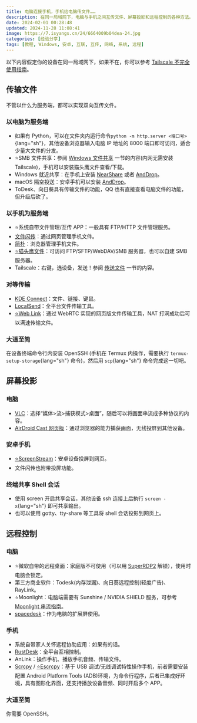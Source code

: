 ```yaml
---
title: 电脑连接手机，手机给电脑传文件……
description: 在同一局域网下，电脑与手机之间互传文件、屏幕投影和远程控制的各种方法。
date: 2024-02-01 00:28:48
updated: 2024-11-28 11:08:41
image: https://7.isyangs.cn/24/6664009b04dea-24.jpg
categories: [经验分享]
tags: [教程, Windows, 安卓, 互联, 互传, 网络, 系统, 远程]
---
```


以下内容假定你的设备在同一局域网下，如果不在，你可以参考 [Tailscale 不完全使用指南](/2023/tailscale-incomplete-guide)。

## 传输文件

不管以什么为服务端，都可以实现双向互传文件。

### 以电脑为服务端

- 如果有 Python，可以在文件夹内运行命令`python -m http.server <端口号>`{lang="sh"}，其他设备浏览器输入电脑 IP 地址的 8000 端口即可访问，适合少量大文件的分发。
- ⭐SMB 文件共享：参阅 [Windows 文件共享](/2023/tailscale-incomplete-guide#Windows-文件共享) 一节的内容(内网无需安装Tailscale)，手机可以安装猫头鹰文件查看/下载。
- Windows 就近共享：在手机上安装 [NearShare](https://nearshare.shortdev.de/) 或者 [AndDrop](https://www.appinn.com/anddrop/)。
- macOS 隔空投送：安卓手机可以安装 [AndDrop](https://www.appinn.com/anddrop/)。
- ToDesk、向日葵具有传输文件的功能，QQ 也有直接查看电脑文件的功能，但升级后砍了。

### 以手机为服务端

- ⭐系统自带文件管理/互传 APP：一般具有 FTP/HTTP 文件管理服务。
- [文件闪传](https://skyhacker2.github.io/blog/index.html?projects/%E6%96%87%E4%BB%B6%E9%97%AA%E4%BC%A0.md)：通过网页管理手机文件。
- [简朴](https://github.com/ismartcoding/plain-app/blob/main/README_zh_CN.md)：浏览器管理手机文件。
- [⭐猫头鹰文件](https://www.skyjos.cn/owlfiles/)：可访问 FTP/SFTP/WebDAV/SMB 服务器，也可以自建 SMB 服务器。
- Tailscale：右键，选设备，发送！参阅 [传送文件](/2023/tailscale-incomplete-guide#传送文件) 一节的内容。

### 对等传输

- [KDE Connect](https://kdeconnect.kde.org/)：文件、链接、键鼠。
- [LocalSend](https://localsend.org/)：全平台文件传输工具。
- [⭐Web Link](https://webl.ink/)：通过 WebRTC 实现的网页版文件传输工具，NAT 打洞成功后可以满速传输文件。

### 大道至简

在设备终端命令行内安装 OpenSSH (手机在 Termux 内操作，需要执行 `termux-setup-storage`{lang="sh"} 命令)，然后用 `scp`{lang="sh"} 命令完成这一切吧。

## 屏幕投影

### 电脑

- [VLC](https://www.videolan.org/vlc/)：选择“媒体>流>捕获模式>桌面”，随后可以将画面串流成多种协议的内容。
- [AirDroid Cast 网页版](https://webcast.airdroid.com/home)：通过浏览器的能力捕获画面，无线投屏到其他设备。

### 安卓手机

- [⭐ScreenStream](https://github.com/dkrivoruchko/ScreenStream)：安卓设备投屏到网页。
- 文件闪传也附带投屏功能。

### 终端共享 Shell 会话

- 使用 screen 开启共享会话，其他设备 ssh 连接上后执行 `screen -x`{lang="sh"} 即可共享输出。
- 也可以使用 gotty、tty-share 等工具将 shell 会话投影到网页上。

## 远程控制

### 电脑

- ⭐微软自带的远程桌面：家庭版不可使用（可以用 [SuperRDP2](https://github.com/anhkgg/SuperRDP) 解锁），使用时电脑会锁定。
- 第三方商业软件：Todesk(内存泄漏)、向日葵远程控制(轻度广告)、RayLink。
- ⭐Moonlight：电脑端需要有 Sunshine / NVIDIA SHIELD 服务，可参考 [Moonlight 串流指南](/2024/moonlight-streaming-guide)。
- [spacedesk](https://test.spacedesk.net/home)：作为电脑的扩展屏使用。

### 手机

- 系统自带家人关怀远程协助应用：如果有的话。
- [RustDesk](https://rustdesk.com/zh/)：全平台互相控制。
- AnLink：操作手机、播放手机音频、传输文件。
- [Scrcpy](https://github.com/Genymobile/scrcpy) / [⭐Escrcpy](https://github.com/viarotel-org/escrcpy)：基于 USB 调试/无线调试特性操作手机，前者需要安装配置 Android Platform Tools (ADB)环境，为命令行程序，后者已集成好环境，具有图形化界面，还支持播放设备音频、同时开启多个 APP。

### 大道至简

你需要 OpenSSH。
